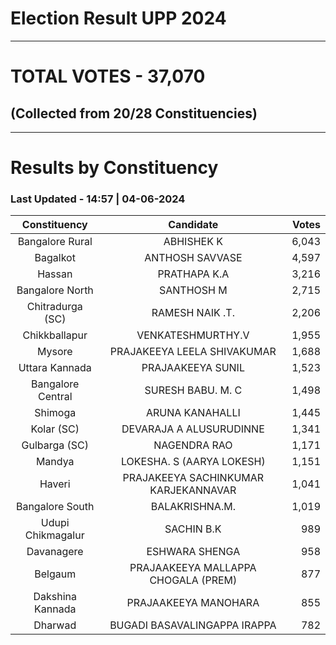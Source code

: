 # Election Result UPP 2024

---
# TOTAL VOTES - 37,070 
## (Collected from 20/28 Constituencies) 


---
# Results by Constituency 

### Last Updated - 14:57 | 04-06-2024 


|  Constituency   |             Candidate              |Votes|
|:---------------:|:----------------------------------:|----:|
| Bangalore Rural |             ABHISHEK K             |6,043|
|    Bagalkot     |          ANTHOSH SAVVASE           |4,597|
|     Hassan      |            PRATHAPA K.A            |3,216|
| Bangalore North |             SANTHOSH M             |2,715|
|Chitradurga (SC) |          RAMESH NAIK .T.           |2,206|
|  Chikkballapur  |         VENKATESHMURTHY.V          |1,955|
|     Mysore      |    PRAJAKEEYA LEELA SHIVAKUMAR     |1,688|
| Uttara Kannada  |         PRAJAAKEEYA SUNIL          |1,523|
|Bangalore Central|         SURESH BABU. M. C          |1,498|
|     Shimoga     |          ARUNA KANAHALLI           |1,445|
|   Kolar (SC)    |      DEVARAJA A ALUSURUDINNE       |1,341|
|  Gulbarga (SC)  |            NAGENDRA RAO            |1,171|
|     Mandya      |     LOKESHA. S (AARYA LOKESH)      |1,151|
|     Haveri      |PRAJAKEEYA SACHINKUMAR KARJEKANNAVAR|1,041|
| Bangalore South |           BALAKRISHNA.M.           |1,019|
|Udupi Chikmagalur|             SACHIN B.K             |  989|
|   Davanagere    |           ESHWARA SHENGA           |  958|
|     Belgaum     |PRAJAAKEEYA MALLAPPA CHOGALA (PREM) |  877|
|Dakshina Kannada |        PRAJAAKEEYA MANOHARA        |  855|
|     Dharwad     |    BUGADI BASAVALINGAPPA IRAPPA    |  782|
